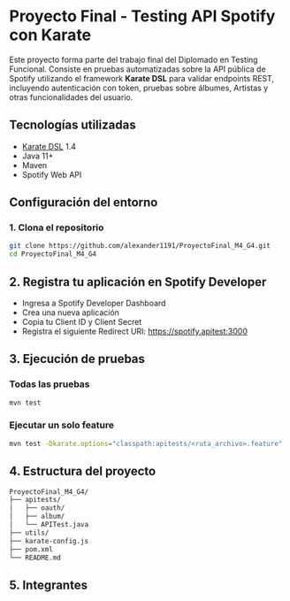 # Proyecto Final - Testing API Spotify con Karate

Este proyecto forma parte del trabajo final del Diplomado en Testing Funcional. Consiste en pruebas automatizadas sobre la API pública de Spotify utilizando el framework **Karate DSL** para validar endpoints REST, incluyendo autenticación con token, pruebas sobre álbumes, Artistas y otras funcionalidades del usuario.

## Tecnologías utilizadas

- [Karate DSL](https://github.com/karatelabs/karate) 1.4
- Java 11+
- Maven
- Spotify Web API

## Configuración del entorno

### 1. Clona el repositorio

```bash
git clone https://github.com/alexander1191/ProyectoFinal_M4_G4.git
cd ProyectoFinal_M4_G4
```
## 2. Registra tu aplicación en Spotify Developer
- Ingresa a Spotify Developer Dashboard
- Crea una nueva aplicación
- Copia tu Client ID y Client Secret
- Registra el siguiente Redirect URI:
https://spotify.apitest:3000

## 3. Ejecución de pruebas

### Todas las pruebas

```bash
mvn test
```
### Ejecutar un solo feature

```bash
mvn test -Dkarate.options="classpath:apitests/<ruta_archivo>.feature"
```
##  4. Estructura del proyecto

```bash
ProyectoFinal_M4_G4/
├── apitests/
│   ├── oauth/
│   ├── album/
│   └── APITest.java
├── utils/
├── karate-config.js
├── pom.xml
└── README.md
```
##  5. Integrantes